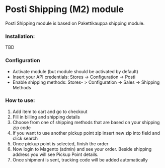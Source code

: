 # Posti Shipping (M2) module

Posti Shipping module is based on Pakettikauppa shipping module.

### Installation:

TBD

### Configuration
* Activate module (but module should be activated by default)
* Insert your API credentials: Stores -> Configuration -> Posti
* Enable shipping methods: Stores- > Configuration -> Sales -> Shipping Methods

### How to use:
1. Add item to cart and go to checkout
2. Fill in billing and shipping details
3. Choose from one of shipping methods that are based on your shipping zip code
4. If you want to use another pickup point zip insert new zip into field and click search
5. Once pickup point is selected, finish the order
6. Now login to Magento (admin) and see your order. Beside shipping address you will see Pickup Point details.
7. Once shipment is sent, tracking code will be added automatically
